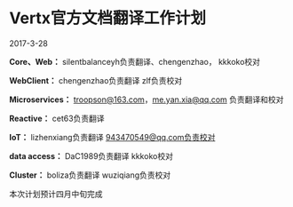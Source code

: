 # Vertx官方文档翻译工作计划

2017-3-28  

**Core、Web：** silentbalanceyh负责翻译、chengenzhao， kkkoko校对 
 
**WebClient：** chengenzhao负责翻译  zlf负责校对  

**Microservices：** troopson@163.com，me.yan.xia@qq.com
负责翻译和校对  

**Reactive：** cet63负责翻译  

**IoT：** lizhenxiang负责翻译  943470549@qq.com负责校对  

**data access：** DaC1989负责翻译   kkkoko校对  

**Cluster：** boliza负责翻译 wuziqiang负责校对  

本次计划预计四月中旬完成
